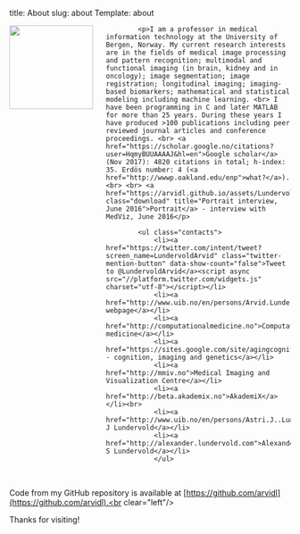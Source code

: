 title: About
slug: about
Template: about

<img src="/images/arvid.jpg" align="left" width="150" style="padding-right:20px;"/>


			<p>I am a professor in medical information technology at the University of Bergen, Norway. My current research interests are in the fields of medical image processing and pattern recognition; multimodal and functional imaging (in brain, kidney and in oncology); image segmentation; image registration; longitudinal imaging; imaging-based biomarkers; mathematical and statistical modeling including machine learning. <br> I have been programming in C and later MATLAB for more than 25 years. During these years I have produced >100 publications including peer reviewed journal articles and conference proceedings. <br> <a href="https://scholar.google.no/citations?user=HqmyBUUAAAAJ&hl=en">Google scholar</a> (Nov 2017): 4820 citations in total; h-index: 35. Erdös number: 4 (<a href="http://wwwp.oakland.edu/enp">what?</a>). <br> <br> <a href="https://arvidl.github.io/assets/Lundervold_interview_medviz_june_2016.pdf" class="download" title="Portrait interview, June 2016">Portrait</a> - interview with MedViz, June 2016</p>

			<ul class="contacts">
				<li><a href="https://twitter.com/intent/tweet?screen_name=LundervoldArvid" class="twitter-mention-button" data-show-count="false">Tweet to @LundervoldArvid</a><script async src="//platform.twitter.com/widgets.js" charset="utf-8"></script></li>
				<li><a href="http://www.uib.no/en/persons/Arvid.Lundervold">Departemental webpage</a></li>
				<li><a href="http://computationalmedicine.no">Computational medicine</a></li>
				<li><a href="https://sites.google.com/site/agingcognitionimaging">Aging - cognition, imaging and genetics</a></li>
				<li><a href="http://mmiv.no">Medical Imaging and Visualization Centre</a></li>
				<li><a href="http://beta.akademix.no">AkademiX</a></li><br>
				<li><a href="http://www.uib.no/en/persons/Astri.J..Lundervold">Astri J Lundervold</a></li>
				<li><a href="http://alexander.lundervold.com">Alexander S Lundervold</a></li>
				</ul>


<br clear="left"/>

Code from my GitHub repository is available at [https://github.com/arvidl](https://github.com/arvidl).<br clear="left"/>

Thanks for visiting!
